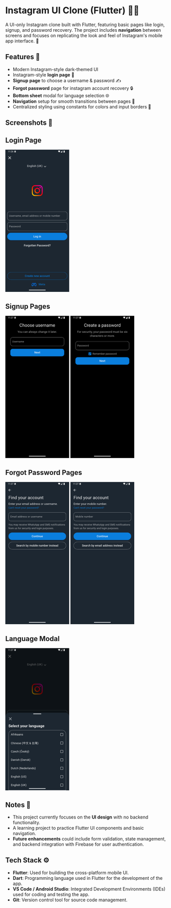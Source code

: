 # Instagram UI Clone (Flutter) 📱✨

A UI-only Instagram clone built with Flutter, featuring basic pages like login, signup, and password recovery. The project includes **navigation** between screens and focuses on replicating the look and feel of Instagram's mobile app interface. 🔄

## Features 🚀
- Modern Instagram-style dark-themed UI
- Instagram-style **login page** 🔑 
- **Signup page** to choose a username & password ✍️
- **Forgot password** page for instagram account recovery 🔒
- **Bottom sheet** modal for language selection 🌐
- **Navigation** setup for smooth transitions between pages 🔄
- Centralized styling using constants for colors and input borders 🎨

## Screenshots 📸

<h2>Login Page</h2>
<p>
  <img src="assets/loginPage1.png" width="200" height="auto" />
</p>

<h2>Signup Pages</h2>
<p>
  <img src="assets/signupPage1.png" width="200" height="auto" />
  <img src="assets/signupPage2.png" width="200" height="auto" />
</p>

<h2>Forgot Password Pages</h2>
<p>
  <img src="assets/forgotPage1.png" width="200" height="auto" />
  <img src="assets/forgotPage2.png" width="200" height="auto" />
</p>

<h2>Language Modal</h2>
<p>
  <img src="assets/languageModal1.png" width="200" height="auto" />
</p>


## Notes 📝

- This project currently focuses on the **UI design** with no backend functionality.
- A learning project to practice Flutter UI components and basic navigation.
- **Future enhancements** could include form validation, state management, and backend integration with Firebase for user authentication.

## Tech Stack ⚙️

- **Flutter**: Used for building the cross-platform mobile UI.
- **Dart**: Programming language used in Flutter for the development of the app.
- **VS Code / Android Studio**: Integrated Development Environments (IDEs) used for coding and testing the app.
- **Git**: Version control tool for source code management.

